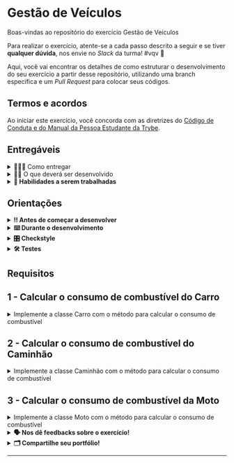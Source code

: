 # Gestão de Veículos

Boas-vindas ao repositório do exercício Gestão de Veículos

Para realizar o exercício, atente-se a cada passo descrito a seguir e se tiver **qualquer dúvida**, nos envie no _Slack_ da turma! #vqv 🚀

Aqui, você vai encontrar os detalhes de como estruturar o desenvolvimento do seu exercício a partir desse repositório, utilizando uma branch específica e um _Pull Request_ para colocar seus códigos.

## Termos e acordos
Ao iniciar este exercício, você concorda com as diretrizes do [Código de Conduta e do Manual da Pessoa Estudante da Trybe](https://app.betrybe.com/learn/student-manual/codigo-de-conduta-da-pessoa-estudante).

## Entregáveis

<details>
  <summary>🤷🏽‍♀️ Como entregar</summary><br />

Para entregar o seu exercício, você deverá criar um _Pull Request_ neste repositório.

Lembre-se que você pode consultar nosso conteúdo sobre [Git & GitHub](https://app.betrybe.com/learn/course/5e938f69-6e32-43b3-9685-c936530fd326/module/fc998c60-386e-46bc-83ca-4269beb17e17/section/fe827a71-3222-4b4d-a66f-ed98e09961af/day/1a530297-e176-4c79-8ed9-291ae2950540/lesson/2b2edce7-9c49-4907-92a2-aa571f823b79) e nosso [Blog - Git & GitHub](https://blog.betrybe.com/tecnologia/git-e-github/) sempre que precisar!
</details>

<details>
  <summary>👨‍💻 O que deverá ser desenvolvido</summary><br />

O Sistema de Gestão de Veículos é um exercício desenvolvido em Java que utiliza os conceitos de orientação a objetos, como herança, polimorfismo, interfaces e classes abstratas. O objetivo deste exercício é gerenciar informações e operações relacionadas a diferentes tipos de veículos, como carros, motos e caminhões.

</details>

<details>
  <summary><strong>📝 Habilidades a serem trabalhadas</strong></summary>

Neste exercício, verificamos se você é capaz de:

1. Aplicar o conceito de Orientação a Objetos para desenvolver classes eficazes em Java.
2. Implementar getters e setters em suas classes de programação para acessar e alterar atributos de maneira controlada.
3. Usar o princípio de Encapsulamento para ocultar o estado interno de um objeto, preservando a integridade dos dados.
4. Empregar a Herança para criar novas classes derivadas de classes base, aumentando a reutilização de código e a organização do seu exercício.
5. Demonstrar entendimento de Polimorfismo, permitindo que objetos de diferentes classes sejam tratados como objetos de uma classe comum.
6. Utilizar Interfaces para definir comportamentos que devem ser implementados por classes específicas.
7. E por fim, aplicar o conceito de Classes Abstratas, criando modelos para outras classes herdarem.

Essas competências são essenciais e através deste exercício, esperamos que você possa aprofundar seu entendimento e habilidade em cada um desses tópicos.

</details>

## Orientações

<details>

   <summary><strong>‼ Antes de começar a desenvolver </strong></summary>

1. Clone o repositório

- Use o comando: `git clone <url do repositório>`
- Entre na pasta do repositório que você acabou de clonar:
    - `cd <nome do repositório>`

2. Instale as dependências

    - `mvn install`  

3. Crie uma branch a partir da branch `main`

- Verifique que você está na branch `main`
    - Exemplo: `git branch`
- Se você não estiver, mude para a branch `main`
    - Exemplo: `git checkout main`
- Agora, crie uma branch à qual você vai submeter os `commits` do seu exercício:
    - Você deve criar uma branch no seguinte formato: `nome-sobrenome-nome-do-exercício`;
    - Exemplo: `git checkout -b maria-soares-lessons-learned`

4. Crie na raiz do exercício os arquivos que você precisará desenvolver:

- Verifique que você está na raiz do exercício:
    - Exemplo: `pwd` -> o retorno vai ser algo tipo _/Users/maria/code/**sd-0x-project-lessons-learned**_
- Crie os arquivos index.html e style.css:
    - Exemplo: `touch index.html style.css`

5. Adicione as mudanças ao _stage_ do Git e faça um `commit`

- Verifique que as mudanças ainda não estão no _stage_:
    - Exemplo: `git status` (devem aparecer listados os novos arquivos em vermelho)
- Adicione o novo arquivo ao _stage_ do Git:
    - Exemplo:
        - `git add .` (adicionando todas as mudanças - _que estavam em vermelho_ - ao stage do Git)
        - `git status` (devem aparecer listados os arquivos em verde)
- Faça o `commit` inicial:
    - Exemplo:
        - `git commit -m 'iniciando o exercício. VAMOS COM TUDO :rocket:'` (fazendo o primeiro commit)
        - `git status` (deve aparecer uma mensagem tipo _nothing to commit_ )

6. Adicione a sua branch com o novo `commit` ao repositório remoto

- Usando o exemplo anterior: `git push -u origin maria-soares-lessons-learned`

7. Crie um novo `Pull Request` _(PR)_

- Vá até a página de _Pull Requests_ do [repositório no GitHub](https://github.com/tryber/sd-0x-project-lessons-learned/pulls)
    - Clique no botão verde _"New pull request"_
    - Clique na caixa de seleção _"Compare"_ e escolha a sua branch **com atenção**
- Coloque um título para o seu _Pull Request_
    - Exemplo: _"Cria tela de busca"_
- Clique no botão verde _"Create pull request"_

- Adicione uma descrição para o _Pull Request_, um título nítido que o identifique, e clique no botão verde _"Create pull request"_

 <img width="1335" alt="Exemplo de pull request" src="https://user-images.githubusercontent.com/42356399/166255109-b95e6eb4-2503-45e5-8fb3-cf7caa0436e5.png">

- Volte até a [página de _Pull Requests_ do repositório](https://github.com/tryber/sd-0x-project-lessons-learned/pulls) e confira que o seu _Pull Request_ está criado

</details>

<details>

<summary><strong>⌨️ Durante o desenvolvimento</strong></summary>

Faça `commits` das alterações que você fizer no código regularmente, pois assim você garante visibilidade para o time da Trybe e treina essa prática para o mercado de trabalho :) ;

- Lembre-se de sempre após um (ou alguns) `commits` atualizar o repositório remoto;
- Os comandos que você utilizará com mais frequência são:
    - `git status` _(para verificar o que está em vermelho - fora do stage - e o que está em verde - no stage)_;
    - `git add` _(para adicionar arquivos ao stage do Git)_;
    - `git commit` _(para criar um commit com os arquivos que estão no stage do Git)_;
    - `git push -u origin nome-da-branch` _(para enviar o commit para o repositório remoto na primeira vez que fizer o `push` de uma nova branch)_;
    - `git push` _(para enviar o commit para o repositório remoto após o passo anterior)_.

</details>

<details>
<summary><strong>🎛 Checkstyle</strong></summary>

Para garantir a qualidade do código, vamos utilizar neste exercício o `Checkstyle`. Assim o código estará alinhado com as boas práticas de desenvolvimento, sendo mais legível e de fácil manutenção! Para poder rodar o `Checkstyle` certifique-se de ter executado o comando `mvn install` dentro do repositório.

Para rodá-los localmente no repositório, execute os comandos abaixo:

```bash
mvn checkstyle:check
```

Se a análise do `Checkstyle` encontrar problemas no seu código, tais problemas serão mostrados no seu terminal. Se não houver problema no seu código, nada será impresso no seu terminal.

Você pode também instalar o plugin do `Checkstyle` na sua `IDE`. Para isso, volte na primeira seção do conteúdo.

⚠️ **PULL REQUESTS COM ISSUES NO `Checkstyle` NÃO SERÃO AVALIADAS. ATENTE-SE PARA RESOLVÊ-LAS ANTES DE FINALIZAR O DESENVOLVIMENTO!** ⚠️

</details>

<details>
<summary><strong>🛠 Testes</strong></summary>

Para executar todos os testes basta rodar o comando:
```bash
mvn test
```

Para executar apenas uma classe de testes:
```bash
mvn test -Dtest="TestClassName"
```

</details>

## Requisitos

## 1 - Calcular o consumo de combustível do Carro

<details>
  <summary>Implemente a classe Carro com o método para calcular o consumo de combustível</summary><br />

Para iniciar a implementação do seu exercício, siga os passos a seguir.

1. Crie uma interface `Veiculo.java` que define os métodos que devem ser implementados pelos veículos:

```java
public interface Veiculo {

  double calcularConsumoCombustivel(double distancia);
  void exibirInformacoes();
}
```

2. Crie uma classe abstrata `VeiculoBase.java`: ela implementa a interface `Veiculo` e contém atributos e métodos comuns a todos os veículos:

```java
public abstract class VeiculoBase implements Veiculo{

  private String marca;
  private String modelo;
  private int ano;
  private String tipoCombustivel;
  private int capacidadeTanque;
  
  // métodos, getter's e setter's 
}
```

3. Crie um construtor na `VeiculoBase` que receba todos os atributos definidos.

4. Implemente a classe `Carro.java`, que estende `VeiculoBase` e representa um carro. Na classe você deve:
    - Criar um atributo com o número de passageiros;
    - Criar um construtor que recebe todos os atributos originais da classe `VeiculoBase`, mais o novo atributo;
    - Chamar o construtor da classe abstrata dentro do novo construtor.

5. Implemente na classe `Carro` os métodos definidos na interface:
   - `calcularConsumoCombustivel`: este método deve calcular o consumo de combustível a partir da distância. Considere que o consumo é calculado dividindo a distância por `10`.
   - `exibirInformacoes`: utilize esse método para mostrar informações específicas da classe. Não há necessidade de seguir um formato específico.

</details>

## 2 - Calcular o consumo de combustível do Caminhão

<details>
  <summary>Implemente a classe Caminhão com o método para calcular o consumo de combustível</summary><br />

Para iniciar a implementação do seu exercício, siga os passos a seguir.

1. Implemente a classe `Caminhao.java`, que estende `VeiculoBase` e representa um caminhão. Na classe você deve:
   - Criar um atributo com o número de passageiros;
   - Criar um construtor que recebe todos os atributos originais da classe `VeiculoBase`, mais o novo atributo;
   - Chamar o construtor da classe abstrata dentro do novo construtor.

2. Implemente na classe `Caminhao` os métodos definidos na interface:
   - `calcularConsumoCombustivel`: este método deve calcular o consumo de combustível a partir da distância. Considere que o consumo é calculado dividindo a distância por `6.0`.
   - `exibirInformacoes`: utilize esse método para mostrar informações específicas da classe. Não há necessidade de seguir um formato específico.

</details>

## 3 - Calcular o consumo de combustível da Moto

<details>
  <summary>Implemente a classe Moto com o método para calcular o consumo de combustível</summary><br />

Para iniciar a implementação do seu exercício, siga os passos a seguir.

1. Implemente a classe `Moto.java`, que estende `VeiculoBase` e representa uma moto. Na classe você deve:
   - Criar um atributo com o número de passageiros;
   - Criar um construtor que recebe todos os atributos originais da classe `VeiculoBase`, mais o novo atributo;
   - Chamar o construtor da classe abstrata dentro do novo construtor.

2. Implemente na classe `Moto` os métodos definidos na interface:
   - `calcularConsumoCombustivel`: este método deve calcular o consumo de combustível a partir da distância. Considere que o consumo é calculado dividindo a distância por `18.0`.
   - `exibirInformacoes`: utilize esse método para mostrar informações específicas da classe. Não há necessidade de seguir um formato específico.

</details>

<details>
<summary><strong>🗣 Nos dê feedbacks sobre o exercício!</strong></summary>

Ao finalizar e submeter o exercício, não se esqueça de avaliar sua experiência preenchendo o formulário.
**Leva menos de 3 minutos!**

[Formulário de avaliação do exercício](https://be-trybe.typeform.com/to/ZTeR4IbH#cohort_hidden=CH1&template=betrybe/java-0x-exercicio-gestao-de-veiculos)

</details>
  
<details>
<summary><strong>🗂 Compartilhe seu portfólio!</strong></summary>

Você sabia que o LinkedIn é a principal rede social profissional e compartilhar o seu aprendizado lá é muito importante para quem deseja construir uma carreira de sucesso? Compartilhe esse exercício no seu LinkedIn, marque o perfil da Trybe (@trybe) e mostre para a sua rede toda a sua evolução.

</details>

---

<!-- mdi versão 1.1 exercício ⚠️ não exclua esse comentário -->
